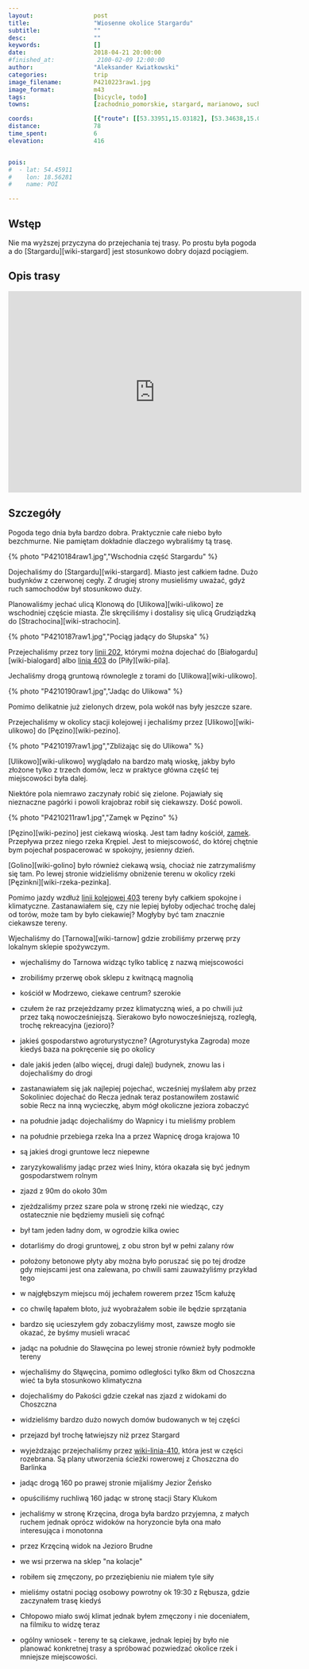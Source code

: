 ```yaml
---
layout:                 post
title:                  "Wiosenne okolice Stargardu"
subtitle:               ""
desc:                   ""
keywords:               []
date:                   2018-04-21 20:00:00
#finished_at:            2100-02-09 12:00:00
author:                 "Aleksander Kwiatkowski"
categories:             trip
image_filename:         P4210223raw1.jpg
image_format:           m43
tags:                   [bicycle, todo]
towns:                  [zachodnio_pomorskie, stargard, marianowo, suchan, dobrzany, choszczno, krzecin, bierzwnik]

coords:                 [{"route": [[53.33951,15.03182], [53.34638,15.05946], [53.32967,15.08607], [53.35063,15.12778], [53.34007,15.19104], [53.33151,15.21361], [53.33828,15.24460], [53.32962,15.27962], [53.32905,15.31704], [53.30126,15.38776], [53.30419,15.39128], [53.30039,15.43016], [53.30885,15.43488], [53.30865,15.45368], [53.27494,15.46269], [53.27222,15.44810], [53.24830,15.41849], [53.25132,15.38510], [53.22287,15.37944], [53.20760,15.39291], [53.18899,15.39643], [53.14644,15.45119], [53.13403,15.45643], [53.12352,15.45153], [53.08364,15.48063], [53.04382,15.52681], [53.03861,15.54286], [53.05321,15.59127]], "type": "bicycle"}]
distance:               78
time_spent:             6
elevation:              416


pois:
#  - lat: 54.45911
#    lon: 18.56281
#    name: POI

---
```


[wiki-linia-202]: https://pl.wikipedia.org/wiki/Linia_kolejowa_nr_202
[wiki-linia-403]: https://pl.wikipedia.org/wiki/Linia_kolejowa_nr_403
[wiki-linia-210]: https://pl.wikipedia.org/wiki/Linia_kolejowa_nr_210
[wiki-linia-410]: https://pl.wikipedia.org/wiki/Linia_kolejowa_nr_410

[pezino-zamek]: http://pezino.pl/

## Wstęp

Nie ma wyższej przyczyna do przejechania tej trasy. Po prostu była pogoda
a do [Stargardu][wiki-stargard] jest stosunkowo dobry dojazd pociągiem.

## Opis trasy

<iframe height='405' width='590' frameborder='0' allowtransparency='true' scrolling='no' src='https://www.strava.com/activities/1523155492/embed/b10e3c59c0176dd95a012d095eadf268d7c11bc9'></iframe>

## Szczegóły

Pogoda tego dnia była bardzo dobra. Praktycznie całe niebo było
bezchmurne. Nie pamiętam dokładnie dlaczego wybraliśmy tą trasę.

{% photo "P4210184raw1.jpg","Wschodnia część Stargardu" %}

Dojechaliśmy do [Stargardu][wiki-stargard]. Miasto jest całkiem ładne.
Dużo budynków z czerwonej cegły. Z drugiej strony musieliśmy uważać,
gdyż ruch samochodów był stosunkowo duży.

Planowaliśmy jechać ulicą Klonową do [Ulikowa][wiki-ulikowo] ze
wschodniej częście miasta. Źle skręciliśmy i dostalisy się ulicą
Grudziądzką do [Strachocina][wiki-strachocin].

{% photo "P4210187raw1.jpg","Pociąg jadący do Słupska" %}

Przejechaliśmy przez tory [linii 202][wiki-linia-202], którymi
można dojechać do [Białogardu][wiki-bialogard] albo [linią 403][wiki-linia-403] do
[Piły][wiki-pila].

Jechaliśmy drogą gruntową równolegle z torami do [Ulikowa][wiki-ulikowo].

{% photo "P4210190raw1.jpg","Jadąc do Ulikowa" %}

Pomimo delikatnie już zielonych drzew, pola wokół nas były jeszcze szare.

Przejechaliśmy w okolicy stacji kolejowej i jechaliśmy przez [Ulikowo][wiki-ulikowo]
do [Pęzino][wiki-pezino].

{% photo "P4210197raw1.jpg","Zbliżając się do Ulikowa" %}

[Ulikowo][wiki-ulikowo] wyglądało na bardzo małą wioskę, jakby było złożone tylko z
trzech domów, lecz w praktyce główna część tej miejscowości była dalej.

Niektóre pola niemrawo zaczynały robić się zielone. Pojawiały się nieznaczne
pagórki i powoli krajobraz robił się ciekawszy. Dość powoli.

{% photo "P4210211raw1.jpg","Zamęk w Pęzino" %}

[Pęzino][wiki-pezino] jest ciekawą wioską. Jest tam ładny kościół,
[zamek][pezino-zamek]. Przepływa przez niego rzeka Krępiel. Jest to miejscowość,
do której chętnie bym pojechał pospacerować w spokojny, jesienny dzień.

[pezino-zamek]: http://pezino.pl/

[Golino][wiki-golino] było również ciekawą wsią, chociaż nie zatrzymaliśmy się tam.
Po lewej stronie widzieliśmy obniżenie terenu w okolicy rzeki
[Pęzinkni][wiki-rzeka-pezinka].

Pomimo jazdy wzdłuż [linii kolejowej 403][wiki-linia-403] tereny były
całkiem spokojne i klimatyczne. Zastanawiałem się, czy nie lepiej byłoby odjechać
trochę dalej od torów, może tam by było ciekawiej? Mogłyby być tam znacznie
ciekawsze tereny.

Wjechaliśmy do [Tarnowa][wiki-tarnow] gdzie zrobiliśmy przerwę przy lokalnym sklepie
spożywczym.

* wjechaliśmy do Tarnowa widząc tylko tablicę z nazwą miejscowości
* zrobiliśmy przerwę obok sklepu z kwitnącą magnolią
* kościół w Modrzewo, ciekawe centrum? szerokie
* czułem że raz przejeżdzamy przez klimatyczną wieś, a po chwili już przez taką nowocześniejszą. Sierakowo było nowocześniejszą, rozległą, trochę rekreacyjna (jezioro)?
* jakieś gospodarstwo agroturystyczne? (Agroturystyka Zagroda) moze kiedyś baza na pokręcenie się po okolicy
* dale jakiś jeden (albo więcej, drugi dalej) budynek, znowu las i dojechaliśmy do drogi
* zastanawiałem się jak najlepiej pojechać, wcześniej myślałem aby przez Sokoliniec dojechać do Recza jednak teraz postanowiłem zostawić sobie Recz na inną wycieczkę, abym mógł okoliczne jeziora zobaczyć
* na południe jadąc dojechaliśmy do Wapnicy i tu mieliśmy problem
* na południe przebiega rzeka Ina a przez Wapnicę droga krajowa 10
* są jakieś drogi gruntowe lecz niepewne
* zaryzykowaliśmy jadąc przez wieś Ininy, która okazała się być jednym gospodarstwem rolnym
* zjazd z 90m do około 30m
* zjeżdzaliśmy przez szare pola w stronę rzeki nie wiedząc, czy ostatecznie nie będziemy musieli się cofnąć
* był tam jeden ładny dom, w ogrodzie kilka owiec
* dotarliśmy do drogi gruntowej, z obu stron był w pełni zalany rów
* położony betonowe płyty aby można było poruszać się po tej drodze gdy miejscami jest ona zalewana, po chwili sami zauważyliśmy przykład tego
* w najgłębszym miejscu mój jechałem rowerem przez 15cm kałużę
* co chwilę łapałem błoto, już wyobrażałem sobie ile będzie sprzątania
* bardzo się ucieszyłem gdy zobaczyliśmy most, zawsze mogło sie okazać, że byśmy musieli wracać
* jadąc na południe do Sławęcina po lewej stronie również były podmokłe tereny
* wjechaliśmy do Słąwęcina, pomimo odległości tylko 8km od Choszczna wieć ta była
stosunkowo klimatyczna
* dojechaliśmy do Pakości gdzie czekał nas zjazd z widokami do Choszczna
* widzieliśmy bardzo dużo nowych domów budowanych w tej części
* przejazd był trochę łatwiejszy niż przez Stargard
* wyjeżdzając przejechaliśmy przez [wiki-linia-410], która jest w części rozebrana. Są plany utworzenia ścieżki rowerowej z Choszczna do Barlinka
* jadąc drogą 160 po prawej stronie mijaliśmy Jezior Żeńsko
* opuściliśmy ruchliwą 160 jadąc w stronę stacji Stary Klukom
* jechaliśmy w stronę Krzęcina, droga była bardzo przyjemna, z małych ruchem jednak oprócz widoków na horyzoncie była ona mało interesująca i monotonna
* przez Krzęciną widok na Jezioro Brudne
* we wsi przerwa na sklep "na kolacje"
* robiłem się zmęczony, po przeziębieniu nie miałem tyle siły
* mieliśmy ostatni pociąg osobowy powrotny ok 19:30 z Rębusza, gdzie zaczynałem trasę kiedyś
* Chłopowo miało swój klimat jednak byłem zmęczony i nie doceniałem, na filmiku to widzę teraz

* ogólny wniosek - tereny te są ciekawe, jednak lepiej by było nie planować konkretnej trasy a spróbować pozwiedzać okolice rzek i mniejsze miejscowości.
